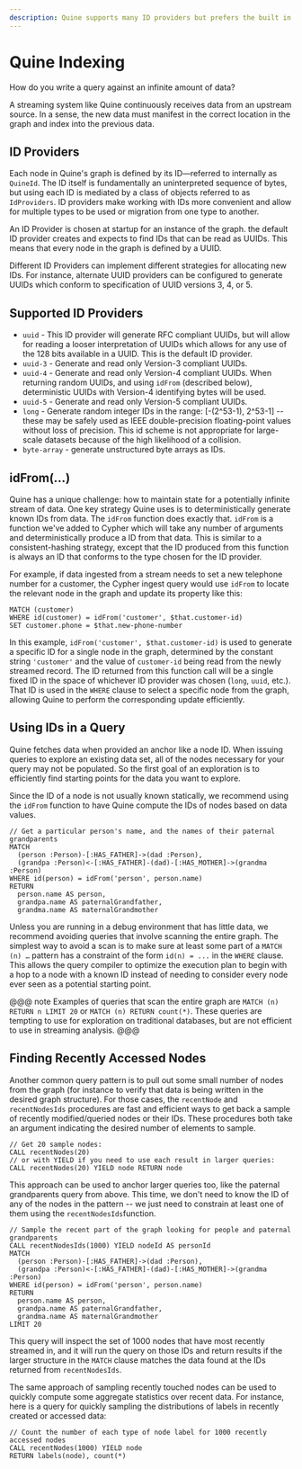 ```yaml
---
description: Quine supports many ID providers but prefers the built in idFrom() that assumes all nodes exist
---
```


# Quine Indexing

How do you write a query against an infinite amount of data?

A streaming system like Quine continuously receives data from an upstream source. In a sense, the new data must manifest in the correct location in the graph and index into the previous data.

## ID Providers

Each node in Quine's graph is defined by its ID—referred to internally as `QuineId`. The ID itself is fundamentally an uninterpreted sequence of bytes, but using each ID is mediated by a class of objects referred to as `IdProviders`. ID providers make working with IDs more convenient and allow for multiple types to be used or migration from one type to another.

An ID Provider is chosen at startup for an instance of the graph. the default ID provider creates and expects to find IDs that can be read as UUIDs. This means that every node in the graph is defined by a UUID.

Different ID Providers can implement different strategies for allocating new IDs. For instance, alternate UUID providers can be configured to generate UUIDs which conform to specification of UUID versions 3, 4, or 5.

## Supported ID Providers

- `uuid` - This ID provider will generate RFC compliant UUIDs, but will allow for reading a looser interpretation of UUIDs which allows for any use of the 128 bits available in a UUID. This is the default ID provider.
- `uuid-3` - Generate and read only Version-3 compliant UUIDs.
- `uuid-4` - Generate and read only Version-4 compliant UUIDs. When returning random UUIDs, and using `idFrom` (described below), deterministic UUIDs with Version-4 identifying bytes will be used.
- `uuid-5` - Generate and read only Version-5 compliant UUIDs.
- `long` - Generate random integer IDs in the range: [-(2^53-1), 2^53-1] -- these may be safely used as IEEE double-precision floating-point values without loss of precision. This id scheme is not appropriate for large-scale datasets because of the high likelihood of a collision.
- `byte-array` - generate unstructured byte arrays as IDs.

## idFrom(…)

Quine has a unique challenge: how to maintain state for a potentially infinite stream of data. One key strategy Quine uses is to deterministically generate known IDs from data. The `idFrom` function does exactly that. `idFrom` is a function we've added to Cypher which will take any number of arguments and deterministically produce a ID from that data. This is similar to a consistent-hashing strategy, except that the ID produced from this function is always an ID that conforms to the type chosen for the ID provider.

For example, if data ingested from a stream needs to set a new telephone number for a customer, the Cypher ingest query would use `idFrom` to locate the relevant node in the graph and update its property like this:

```cypher
MATCH (customer) 
WHERE id(customer) = idFrom('customer', $that.customer-id)
SET customer.phone = $that.new-phone-number
```

In this example, `idFrom('customer', $that.customer-id)` is used to generate a specific ID for a single node in the graph, determined by the constant string `'customer'` and the value of `customer-id` being read from the newly streamed record. The ID returned from this function call will be a single fixed ID in the space of whichever ID provider was chosen (`long`, `uuid`, etc.). That ID is used in the `WHERE` clause to select a specific node from the graph, allowing Quine to perform the corresponding update efficiently.

## Using IDs in a Query

Quine fetches data when provided an anchor like a node ID. 
When issuing queries to explore an existing data set, all of the nodes necessary for your query may not be populated. So the first goal of an exploration is to efficiently find starting points for the data you want to explore.

Since the ID of a node is not usually known statically, we recommend using the `idFrom` function to have Quine compute the IDs of nodes based on data values.

```cypher
// Get a particular person's name, and the names of their paternal grandparents
MATCH
  (person :Person)-[:HAS_FATHER]->(dad :Person),
  (grandpa :Person)<-[:HAS_FATHER]-(dad)-[:HAS_MOTHER]->(grandma :Person)
WHERE id(person) = idFrom('person', person.name)
RETURN
  person.name AS person,
  grandpa.name AS paternalGrandfather,
  grandma.name AS maternalGrandmother
```
Unless you are running in a debug environment that has little data, we recommend avoiding queries that involve scanning the entire graph. The simplest way to avoid a scan is to make sure at least some part of a `MATCH (n) …` pattern has a constraint of the form `id(n) = ...` in the `WHERE` clause. This allows the query compiler to optimize the execution plan to begin with a hop to a node with a known ID instead of needing to consider every node ever seen as a potential starting point.

@@@ note
Examples of queries that scan the entire graph are `MATCH (n) RETURN n LIMIT 20` or `MATCH (n) RETURN count(*)`. These queries are tempting to use for exploration on traditional databases, but are not efficient to use in streaming analysis.
@@@

## Finding Recently Accessed Nodes

Another common query pattern is to pull out some small number of nodes from the graph (for instance to verify that data is being written in the desired graph structure). For those cases, the `recentNode` and `recentNodesIds` procedures are fast and efficient ways to get back a sample of recently modified/queried nodes or their IDs. These procedures both take an argument indicating the desired number of elements to sample.

```cypher
// Get 20 sample nodes:
CALL recentNodes(20)
// or with YIELD if you need to use each result in larger queries:
CALL recentNodes(20) YIELD node RETURN node
```

This approach can be used to anchor larger queries too, like the paternal grandparents query from above. This time, we don't need to know the ID of any of the nodes in the pattern -- we just need to constrain at least one of them using the `recentNodesIds`function.

```cypher
// Sample the recent part of the graph looking for people and paternal grandparents
CALL recentNodesIds(1000) YIELD nodeId AS personId
MATCH
  (person :Person)-[:HAS_FATHER]->(dad :Person),
  (grandpa :Person)<-[:HAS_FATHER]-(dad)-[:HAS_MOTHER]->(grandma :Person)
WHERE id(person) = idFrom('person', person.name)
RETURN
  person.name AS person,
  grandpa.name AS paternalGrandfather,
  grandma.name AS maternalGrandmother
LIMIT 20
```

This query will inspect the set of 1000 nodes that have most recently streamed in, and it will run the query on those IDs and return results if the larger structure in the `MATCH` clause matches the data found at the IDs returned from `recentNodesIds`.

The same approach of sampling recently touched nodes can be used to quickly compute some aggregate statistics over recent data. For instance, here is a query for quickly sampling the distributions of labels in recently created or accessed data:

```cypher
// Count the number of each type of node label for 1000 recently accessed nodes
CALL recentNodes(1000) YIELD node
RETURN labels(node), count(*)
```

